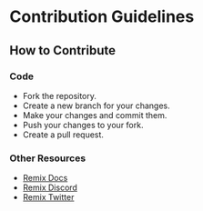 # Contribution Guidelines

## How to Contribute

### Code

- Fork the repository.
- Create a new branch for your changes.
- Make your changes and commit them.
- Push your changes to your fork.
- Create a pull request.

### Other Resources

- [Remix Docs](https://remix.run/docs)
- [Remix Discord](https://discord.gg/remix)
- [Remix Twitter](https://twitter.com/remix_run)